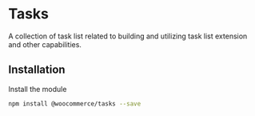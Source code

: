 # Tasks

A collection of task list related to building and utilizing task list extension and other capabilities.

## Installation

Install the module

```bash
npm install @woocommerce/tasks --save
```
